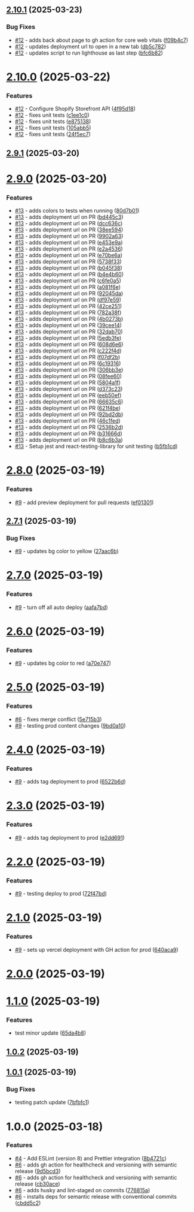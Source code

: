 ## [2.10.1](https://github.com/npranto/ecommercer/compare/v2.10.0...v2.10.1) (2025-03-23)


### Bug Fixes

* [#12](https://github.com/npranto/ecommercer/issues/12) - adds back about page to gh action for core web vitals ([f09b4c7](https://github.com/npranto/ecommercer/commit/f09b4c7b9803fa6f67e9d9636d22f28399cb0b52))
* [#12](https://github.com/npranto/ecommercer/issues/12) - updates deployment url to open in a new tab ([db5c782](https://github.com/npranto/ecommercer/commit/db5c782710093d54f17c9889cf00f8a3f17a948b))
* [#12](https://github.com/npranto/ecommercer/issues/12) - updates script to run lighthouse as last step ([bfc6b82](https://github.com/npranto/ecommercer/commit/bfc6b82b1150b2ec0a130baa9f01eda4d1305bf0))

# [2.10.0](https://github.com/npranto/ecommercer/compare/v2.9.1...v2.10.0) (2025-03-22)

### Features

- [#12](https://github.com/npranto/ecommercer/issues/12) - Configure Shopify Storefront API ([4f95d18](https://github.com/npranto/ecommercer/commit/4f95d189cef32c431c71a4f2f00e31930dd33e1b))
- [#12](https://github.com/npranto/ecommercer/issues/12) - fixes unit tests ([c1ee1c0](https://github.com/npranto/ecommercer/commit/c1ee1c0e150dbe916d2a89165a8cbab0ede110b0))
- [#12](https://github.com/npranto/ecommercer/issues/12) - fixes unit tests ([e875138](https://github.com/npranto/ecommercer/commit/e875138a57e1bc40d4f62c8aaaf4f1c7d8573e19))
- [#12](https://github.com/npranto/ecommercer/issues/12) - fixes unit tests ([105abb5](https://github.com/npranto/ecommercer/commit/105abb5ec98d241ee95591db26e1e0964e60518a))
- [#12](https://github.com/npranto/ecommercer/issues/12) - fixes unit tests ([24f5ec7](https://github.com/npranto/ecommercer/commit/24f5ec727fed1169f24bb419b14a8d9c25e251d1))

## [2.9.1](https://github.com/npranto/ecommercer/compare/v2.9.0...v2.9.1) (2025-03-20)

# [2.9.0](https://github.com/npranto/ecommercer/compare/v2.8.0...v2.9.0) (2025-03-20)

### Features

- [#13](https://github.com/npranto/ecommercer/issues/13) - adds colors to tests when running ([80d7b01](https://github.com/npranto/ecommercer/commit/80d7b01a9d7404b4228ce27716cd16726770d834))
- [#13](https://github.com/npranto/ecommercer/issues/13) - adds deployment url on PR ([bd445c3](https://github.com/npranto/ecommercer/commit/bd445c3c1ce75ed86ff818107db90ccf1a0760bf))
- [#13](https://github.com/npranto/ecommercer/issues/13) - adds deployment url on PR ([dcc636c](https://github.com/npranto/ecommercer/commit/dcc636c2dee1a7a8c5b68f38c32d795be915324a))
- [#13](https://github.com/npranto/ecommercer/issues/13) - adds deployment url on PR ([38ee594](https://github.com/npranto/ecommercer/commit/38ee594198a57570fd65164938886fe1eb03475f))
- [#13](https://github.com/npranto/ecommercer/issues/13) - adds deployment url on PR ([9902a63](https://github.com/npranto/ecommercer/commit/9902a63230ee118066a7caa37f3d4f6a04da0996))
- [#13](https://github.com/npranto/ecommercer/issues/13) - adds deployment url on PR ([e453e9a](https://github.com/npranto/ecommercer/commit/e453e9a81571396a973d52bdfdf83b42d5d1a5f9))
- [#13](https://github.com/npranto/ecommercer/issues/13) - adds deployment url on PR ([e2a4536](https://github.com/npranto/ecommercer/commit/e2a4536e220aa124498c8913ea9135c842381e4c))
- [#13](https://github.com/npranto/ecommercer/issues/13) - adds deployment url on PR ([e70be6a](https://github.com/npranto/ecommercer/commit/e70be6af877122a33060099ee3a1f5dbac50d7c7))
- [#13](https://github.com/npranto/ecommercer/issues/13) - adds deployment url on PR ([5738f33](https://github.com/npranto/ecommercer/commit/5738f330d0c16463bf622e4e14e4e9ccf1797254))
- [#13](https://github.com/npranto/ecommercer/issues/13) - adds deployment url on PR ([b045f38](https://github.com/npranto/ecommercer/commit/b045f3861593d3c556e67aaadc8b28260733f6ce))
- [#13](https://github.com/npranto/ecommercer/issues/13) - adds deployment url on PR ([b4e4b60](https://github.com/npranto/ecommercer/commit/b4e4b605e21a6c1759d7dca70171abf544987c6b))
- [#13](https://github.com/npranto/ecommercer/issues/13) - adds deployment url on PR ([c6fe0a5](https://github.com/npranto/ecommercer/commit/c6fe0a5cb1201203d7fc1250761dbb76edf88cce))
- [#13](https://github.com/npranto/ecommercer/issues/13) - adds deployment url on PR ([a081f6e](https://github.com/npranto/ecommercer/commit/a081f6e96eccd29d6dab7cf4d557217915e7afba))
- [#13](https://github.com/npranto/ecommercer/issues/13) - adds deployment url on PR ([92045da](https://github.com/npranto/ecommercer/commit/92045dae319f355447def87317aaf32f4091cf65))
- [#13](https://github.com/npranto/ecommercer/issues/13) - adds deployment url on PR ([df97e59](https://github.com/npranto/ecommercer/commit/df97e590dcba5dadf89b663fb806b1bffa03efb2))
- [#13](https://github.com/npranto/ecommercer/issues/13) - adds deployment url on PR ([42ce251](https://github.com/npranto/ecommercer/commit/42ce2514352e82c2199658b5d190115fcb83740a))
- [#13](https://github.com/npranto/ecommercer/issues/13) - adds deployment url on PR ([782a38f](https://github.com/npranto/ecommercer/commit/782a38fce2fb0dc8fc89b2e1b9c3e01b9c64aff7))
- [#13](https://github.com/npranto/ecommercer/issues/13) - adds deployment url on PR ([4b0273b](https://github.com/npranto/ecommercer/commit/4b0273bb540dc86e6816adbd39338f6aaa1000b7))
- [#13](https://github.com/npranto/ecommercer/issues/13) - adds deployment url on PR ([39cee14](https://github.com/npranto/ecommercer/commit/39cee148c906cb3d762525e1594f27b034fe0aaf))
- [#13](https://github.com/npranto/ecommercer/issues/13) - adds deployment url on PR ([32dab70](https://github.com/npranto/ecommercer/commit/32dab70cf664b77c0d87a10e63f7c791e96c20c2))
- [#13](https://github.com/npranto/ecommercer/issues/13) - adds deployment url on PR ([5edb3fe](https://github.com/npranto/ecommercer/commit/5edb3fee328b0898dde55b4ead5ceecbd280bff4))
- [#13](https://github.com/npranto/ecommercer/issues/13) - adds deployment url on PR ([608d6e6](https://github.com/npranto/ecommercer/commit/608d6e62f85190b12fc4de7316cee11cf63f96b7))
- [#13](https://github.com/npranto/ecommercer/issues/13) - adds deployment url on PR ([c222f4d](https://github.com/npranto/ecommercer/commit/c222f4df5db10f81f076d7746e70462895873065))
- [#13](https://github.com/npranto/ecommercer/issues/13) - adds deployment url on PR ([f07df2b](https://github.com/npranto/ecommercer/commit/f07df2b36fb5dc90007f3ee29f1440815c2a649c))
- [#13](https://github.com/npranto/ecommercer/issues/13) - adds deployment url on PR ([6c19316](https://github.com/npranto/ecommercer/commit/6c1931677007a3d48c9df1d6b646a582b5fba831))
- [#13](https://github.com/npranto/ecommercer/issues/13) - adds deployment url on PR ([306bb3e](https://github.com/npranto/ecommercer/commit/306bb3eee50062074ba05b73e1e553bd4be2a94f))
- [#13](https://github.com/npranto/ecommercer/issues/13) - adds deployment url on PR ([08fee60](https://github.com/npranto/ecommercer/commit/08fee607fcc1b6fb10351a2d6aab904ec92915ed))
- [#13](https://github.com/npranto/ecommercer/issues/13) - adds deployment url on PR ([5804a1f](https://github.com/npranto/ecommercer/commit/5804a1f155444f387e91016d7e178138615d8200))
- [#13](https://github.com/npranto/ecommercer/issues/13) - adds deployment url on PR ([d373c23](https://github.com/npranto/ecommercer/commit/d373c239fc43c77a21de826e94b40ebb8fc41050))
- [#13](https://github.com/npranto/ecommercer/issues/13) - adds deployment url on PR ([eeb50ef](https://github.com/npranto/ecommercer/commit/eeb50ef006a1be1a2f428d94449481340a254381))
- [#13](https://github.com/npranto/ecommercer/issues/13) - adds deployment url on PR ([66635c6](https://github.com/npranto/ecommercer/commit/66635c607d3d45302ac4a2b6fe5808f1ddd31331))
- [#13](https://github.com/npranto/ecommercer/issues/13) - adds deployment url on PR ([621f4be](https://github.com/npranto/ecommercer/commit/621f4be1fde54b0391f3ecec31ac1b93fe57c62f))
- [#13](https://github.com/npranto/ecommercer/issues/13) - adds deployment url on PR ([92bd2db](https://github.com/npranto/ecommercer/commit/92bd2db65331fcb8ad801c06181bc2e9f598b736))
- [#13](https://github.com/npranto/ecommercer/issues/13) - adds deployment url on PR ([46c1fed](https://github.com/npranto/ecommercer/commit/46c1fed4a8a896dd61c14a24cc3f07a43f05a29b))
- [#13](https://github.com/npranto/ecommercer/issues/13) - adds deployment url on PR ([2536b2d](https://github.com/npranto/ecommercer/commit/2536b2d1b8756c43271f6e343a0b5185b5c5bdbc))
- [#13](https://github.com/npranto/ecommercer/issues/13) - adds deployment url on PR ([b31666d](https://github.com/npranto/ecommercer/commit/b31666d38f2209175d023c17d84e444ee84717e7))
- [#13](https://github.com/npranto/ecommercer/issues/13) - adds deployment url on PR ([b8c6b3a](https://github.com/npranto/ecommercer/commit/b8c6b3a7479416bbcfc9518eed2a6583274d0054))
- [#13](https://github.com/npranto/ecommercer/issues/13) - Setup jest and react-testing-library for unit testing ([b5fb1cd](https://github.com/npranto/ecommercer/commit/b5fb1cdd5cefab1e4d452efc9585533c6049c789))

# [2.8.0](https://github.com/npranto/ecommercer/compare/v2.7.1...v2.8.0) (2025-03-19)

### Features

- [#9](https://github.com/npranto/ecommercer/issues/9) - add preview deployment for pull requests ([ef01301](https://github.com/npranto/ecommercer/commit/ef01301197f0cb2eabcd14277da7aabdfabaf36d))

## [2.7.1](https://github.com/npranto/ecommercer/compare/v2.7.0...v2.7.1) (2025-03-19)

### Bug Fixes

- [#9](https://github.com/npranto/ecommercer/issues/9) - updates bg color to yellow ([27aac6b](https://github.com/npranto/ecommercer/commit/27aac6ba00c41eed05d2f3803f7bfbd951c183b8))

# [2.7.0](https://github.com/npranto/ecommercer/compare/v2.6.0...v2.7.0) (2025-03-19)

### Features

- [#9](https://github.com/npranto/ecommercer/issues/9) - turn off all auto deploy ([aafa7bd](https://github.com/npranto/ecommercer/commit/aafa7bd8f03ab6ccdadb0bb663d6111d99267a23))

# [2.6.0](https://github.com/npranto/ecommercer/compare/v2.5.0...v2.6.0) (2025-03-19)

### Features

- [#9](https://github.com/npranto/ecommercer/issues/9) - updates bg color to red ([a70e747](https://github.com/npranto/ecommercer/commit/a70e7475dc071b7d339d5f805eb335b9869bcb4a))

# [2.5.0](https://github.com/npranto/ecommercer/compare/v2.4.0...v2.5.0) (2025-03-19)

### Features

- [#6](https://github.com/npranto/ecommercer/issues/6) - fixes merge conflict ([5e715b3](https://github.com/npranto/ecommercer/commit/5e715b3dcda04b99d6ba678e8b2c7c4da95e3a8c))
- [#9](https://github.com/npranto/ecommercer/issues/9) - testing prod content changes ([9bd0a10](https://github.com/npranto/ecommercer/commit/9bd0a109046d1b6733698c9df30e5778b9e406c9))

# [2.4.0](https://github.com/npranto/ecommercer/compare/v2.3.0...v2.4.0) (2025-03-19)

### Features

- [#9](https://github.com/npranto/ecommercer/issues/9) - adds tag deployment to prod ([6522b6d](https://github.com/npranto/ecommercer/commit/6522b6dc9c57ee87f9964d51f00c2a409f507059))

# [2.3.0](https://github.com/npranto/ecommercer/compare/v2.2.0...v2.3.0) (2025-03-19)

### Features

- [#9](https://github.com/npranto/ecommercer/issues/9) - adds tag deployment to prod ([e2dd691](https://github.com/npranto/ecommercer/commit/e2dd691768a7a66eeade29b2514e03284ea30192))

# [2.2.0](https://github.com/npranto/ecommercer/compare/v2.1.0...v2.2.0) (2025-03-19)

### Features

- [#9](https://github.com/npranto/ecommercer/issues/9) - testing deploy to prod ([72f47bd](https://github.com/npranto/ecommercer/commit/72f47bd250729e86c061c78aeebcdc16f3a5f0e3))

# [2.1.0](https://github.com/npranto/ecommercer/compare/v2.0.0...v2.1.0) (2025-03-19)

### Features

- [#9](https://github.com/npranto/ecommercer/issues/9) - sets up vercel deployment with GH action for prod ([640aca9](https://github.com/npranto/ecommercer/commit/640aca90c4a5994ca9ef84a79ff8082898bf9a41))

# [2.0.0](https://github.com/npranto/ecommercer/compare/v1.1.0...v2.0.0) (2025-03-19)

# [1.1.0](https://github.com/npranto/ecommercer/compare/v1.0.2...v1.1.0) (2025-03-19)

### Features

- test minor update ([65da4b8](https://github.com/npranto/ecommercer/commit/65da4b812623ee58a051de7f723be368214a1884))

## [1.0.2](https://github.com/npranto/ecommercer/compare/v1.0.1...v1.0.2) (2025-03-19)

## [1.0.1](https://github.com/npranto/ecommercer/compare/v1.0.0...v1.0.1) (2025-03-19)

### Bug Fixes

- testing patch update ([7bfbfc1](https://github.com/npranto/ecommercer/commit/7bfbfc14673706a8a744b7780c3a2b12a55f434a))

# 1.0.0 (2025-03-18)

### Features

- [#4](https://github.com/npranto/ecommercer/issues/4) - Add ESLint (version 8) and Prettier integration ([8b4721c](https://github.com/npranto/ecommercer/commit/8b4721c9dd57cd7811a8c1eb36c5670e3953f029))
- [#6](https://github.com/npranto/ecommercer/issues/6) - adds gh action for healthcheck and versioning with semantic release ([9d5bcd3](https://github.com/npranto/ecommercer/commit/9d5bcd3a0220d406345cf21b68a88093d5cc7e30))
- [#6](https://github.com/npranto/ecommercer/issues/6) - adds gh action for healthcheck and versioning with semantic release ([cb30ace](https://github.com/npranto/ecommercer/commit/cb30acefc1d5352e9902f74a891253d5a7ae20a8))
- [#6](https://github.com/npranto/ecommercer/issues/6) - adds husky and lint-staged on commits ([776815a](https://github.com/npranto/ecommercer/commit/776815a46958137fc47fdbf7a501396d00fe5b3e))
- [#6](https://github.com/npranto/ecommercer/issues/6) - installs deps for semantic release with conventional commits ([cbdd5c2](https://github.com/npranto/ecommercer/commit/cbdd5c25b752b0b81275a7a5b08b77d2ff594d59))
